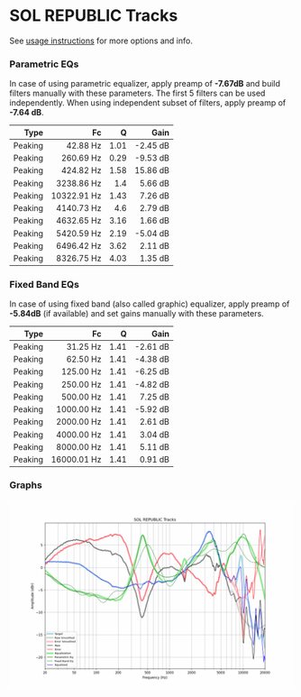 # SOL REPUBLIC Tracks
See [usage instructions](https://github.com/jaakkopasanen/AutoEq#usage) for more options and info.

### Parametric EQs
In case of using parametric equalizer, apply preamp of **-7.67dB** and build filters manually
with these parameters. The first 5 filters can be used independently.
When using independent subset of filters, apply preamp of **-7.64 dB**.

| Type    | Fc          |    Q | Gain     |
|--------:|------------:|-----:|---------:|
| Peaking | 42.88 Hz    | 1.01 | -2.45 dB |
| Peaking | 260.69 Hz   | 0.29 | -9.53 dB |
| Peaking | 424.82 Hz   | 1.58 | 15.86 dB |
| Peaking | 3238.86 Hz  | 1.4  | 5.66 dB  |
| Peaking | 10322.91 Hz | 1.43 | 7.26 dB  |
| Peaking | 4140.73 Hz  | 4.6  | 2.79 dB  |
| Peaking | 4632.65 Hz  | 3.16 | 1.66 dB  |
| Peaking | 5420.59 Hz  | 2.19 | -5.04 dB |
| Peaking | 6496.42 Hz  | 3.62 | 2.11 dB  |
| Peaking | 8326.75 Hz  | 4.03 | 1.35 dB  |

### Fixed Band EQs
In case of using fixed band (also called graphic) equalizer, apply preamp of **-5.84dB**
(if available) and set gains manually with these parameters.

| Type    | Fc          |    Q | Gain     |
|--------:|------------:|-----:|---------:|
| Peaking | 31.25 Hz    | 1.41 | -2.61 dB |
| Peaking | 62.50 Hz    | 1.41 | -4.38 dB |
| Peaking | 125.00 Hz   | 1.41 | -6.25 dB |
| Peaking | 250.00 Hz   | 1.41 | -4.82 dB |
| Peaking | 500.00 Hz   | 1.41 | 7.25 dB  |
| Peaking | 1000.00 Hz  | 1.41 | -5.92 dB |
| Peaking | 2000.00 Hz  | 1.41 | 2.61 dB  |
| Peaking | 4000.00 Hz  | 1.41 | 3.04 dB  |
| Peaking | 8000.00 Hz  | 1.41 | 5.11 dB  |
| Peaking | 16000.01 Hz | 1.41 | 0.91 dB  |

### Graphs
![](./SOL%20REPUBLIC%20Tracks.png)